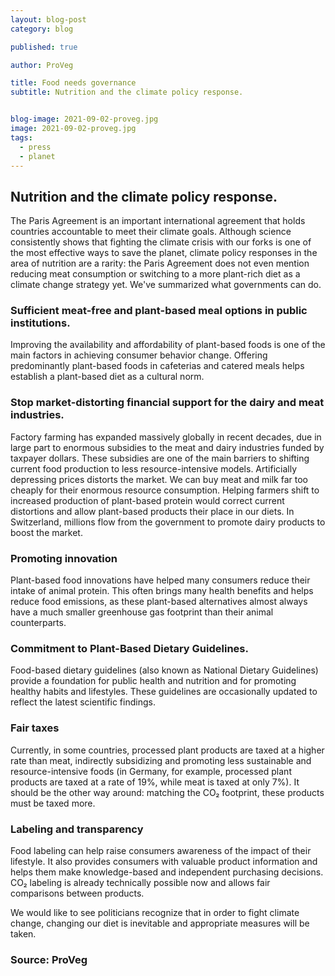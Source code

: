 ```yaml
---
layout: blog-post
category: blog

published: true

author: ProVeg

title: Food needs governance
subtitle: Nutrition and the climate policy response.


blog-image: 2021-09-02-proveg.jpg
image: 2021-09-02-proveg.jpg
tags:
  - press
  - planet
---
```



## Nutrition and the climate policy response.
The Paris Agreement is an important international agreement that holds countries accountable to meet their climate goals. Although science consistently shows that fighting the climate crisis with our forks is one of the most effective ways to save the planet, climate policy responses in the area of nutrition are a rarity: the Paris Agreement does not even mention reducing meat consumption or switching to a more plant-rich diet as a climate change strategy yet. We've summarized what governments can do.

### Sufficient meat-free and plant-based meal options in public institutions. 

Improving the availability and affordability of plant-based foods is one of the main factors in achieving consumer behavior change. Offering predominantly plant-based foods in cafeterias and catered meals helps establish a plant-based diet as a cultural norm. 

### Stop market-distorting financial support for the dairy and meat industries. 

Factory farming has expanded massively globally in recent decades, due in large part to enormous subsidies to the meat and dairy industries funded by taxpayer dollars. These subsidies are one of the main barriers to shifting current food production to less resource-intensive models. Artificially depressing prices distorts the market. We can buy meat and milk far too cheaply for their enormous resource consumption. Helping farmers shift to increased production of plant-based protein would correct current distortions and allow plant-based products their place in our diets. In Switzerland, millions flow from the government to promote dairy products to boost the market.


### Promoting innovation

Plant-based food innovations have helped many consumers reduce their intake of animal protein. This often brings many health benefits and helps reduce food emissions, as these plant-based alternatives almost always have a much smaller greenhouse gas footprint than their animal counterparts. 

### Commitment to Plant-Based Dietary Guidelines.

Food-based dietary guidelines (also known as National Dietary Guidelines) provide a foundation for public health and nutrition and for promoting healthy habits and lifestyles. These guidelines are occasionally updated to reflect the latest scientific findings. 

### Fair taxes

Currently, in some countries, processed plant products are taxed at a higher rate than meat, indirectly subsidizing and promoting less sustainable and resource-intensive foods (in Germany, for example, processed plant products are taxed at a rate of 19%, while meat is taxed at only 7%). It should be the other way around: matching the CO₂ footprint, these products must be taxed more.

### Labeling and transparency

Food labeling can help raise consumers awareness of the impact of their lifestyle. It also provides consumers with valuable product information and helps them make knowledge-based and independent purchasing decisions. CO₂ labeling is already technically possible now and allows fair comparisons between products.


We would like to see politicians recognize that in order to fight climate change, changing our diet is inevitable and appropriate measures will be taken. 

### Source: ProVeg

